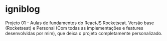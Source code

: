 # igniblog
Projeto 01 - Aulas de fundamentos do ReactJS Rocketseat. Versão base (Rocketseat) e Personal (Com todas as implementações e features desenvolvidas por mim), que deixa o projeto completamente personalizado.
